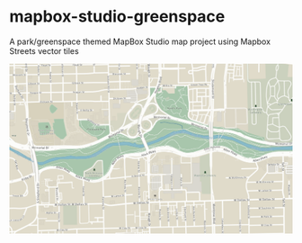 # mapbox-studio-greenspace

A park/greenspace themed MapBox Studio map project using Mapbox Streets vector tiles
 
![Sample](https://raw.githubusercontent.com/ljagis/mapbox-studio-greenspace/master/sample/allenparkway.png)
